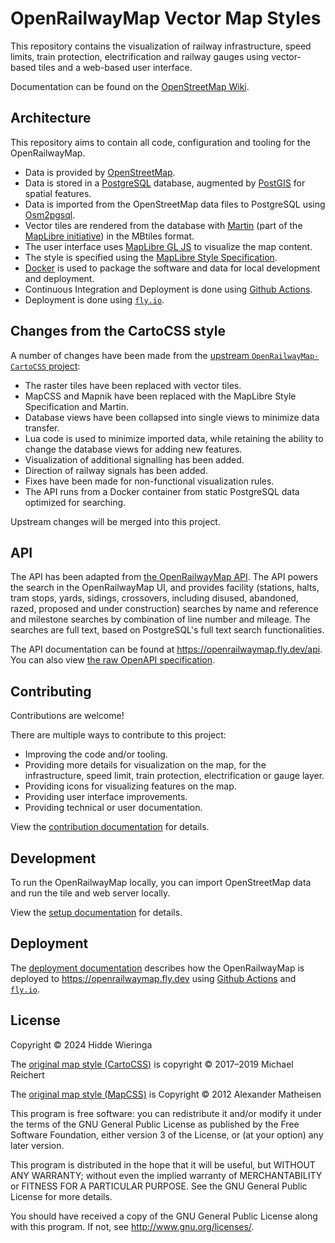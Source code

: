 # OpenRailwayMap Vector Map Styles

This repository contains the visualization of railway infrastructure, speed limits, train protection, electrification and railway gauges using vector-based tiles and a web-based user interface. 

Documentation can be found on the [OpenStreetMap Wiki](https://wiki.openstreetmap.org/wiki/OpenRailwayMap).

## Architecture

This repository aims to contain all code, configuration and tooling for the OpenRailwayMap.

- Data is provided by [OpenStreetMap](https://www.openstreetmap.org/about).
- Data is stored in a [PostgreSQL](https://www.postgresql.org/) database, augmented by [PostGIS](https://postgis.net/) for spatial features.
- Data is imported from the OpenStreetMap data files to PostgreSQL using [Osm2pgsql](https://osm2pgsql.org/).
- Vector tiles are rendered from the database with [Martin](https://martin.maplibre.org/) (part of the [MapLibre initiative](https://maplibre.org/)) in the MBtiles format.
- The user interface uses [MapLibre GL JS](https://maplibre.org/maplibre-gl-js/docs/) to visualize the map content.
- The style is specified using the [MapLibre Style Specification](https://maplibre.org/maplibre-style-spec/).
- [Docker](https://www.docker.com/) is used to package the software and data for local development and deployment.
- Continuous Integration and Deployment is done using [Github Actions](https://docs.github.com/en/actions).
- Deployment is done using [`fly.io`](https://fly.io/).

## Changes from the CartoCSS style

A number of changes have been made from the [upstream `OpenRailwayMap-CartoCSS` project](https://github.com/OpenRailwayMap/OpenRailwayMap-CartoCSS):
- The raster tiles have been replaced with vector tiles.
- MapCSS and Mapnik have been replaced with the MapLibre Style Specification and Martin.
- Database views have been collapsed into single views to minimize data transfer.
- Lua code is used to minimize imported data, while retaining the ability to change the database views for adding new features. 
- Visualization of additional signalling has been added.
- Direction of railway signals has been added.
- Fixes have been made for non-functional visualization rules.
- The API runs from a Docker container from static PostgreSQL data optimized for searching.

Upstream changes will be merged into this project.

## API

The API has been adapted from [the OpenRailwayMap API](https://github.com/OpenRailwayMap/OpenRailwayMap-api). The API powers the search in the OpenRailwayMap UI, and provides facility (stations, halts, tram stops, yards, sidings, crossovers, including disused, abandoned, razed, proposed and under construction) searches by name and reference and milestone searches by combination of line number and mileage. The searches are full text, based on PostgreSQL's full text search functionalities.

The API documentation can be found at https://openrailwaymap.fly.dev/api. You can also view [the raw OpenAPI specification](proxy/api/openapi.yaml).

## Contributing

Contributions are welcome!

There are multiple ways to contribute to this project:
- Improving the code and/or tooling.
- Providing more details for visualization on the map, for the infrastructure, speed limit, train protection, electrification or gauge layer.
- Providing icons for visualizing features on the map.
- Providing user interface improvements.
- Providing technical or user documentation.

View the [contribution documentation](CONTRIBUTING.md) for details.

## Development

To run the OpenRailwayMap locally, you can import OpenStreetMap data and run the tile and web server locally.

View the [setup documentation](SETUP.md) for details.

## Deployment

The [deployment documentation](DEPLOYMENT.md) describes how the OpenRailwayMap is deployed to https://openrailwaymap.fly.dev using [Github Actions](https://docs.github.com/en/actions) and [`fly.io`](https://fly.io/).

## License

Copyright © 2024 Hidde Wieringa

The [original map style (CartoCSS)](https://github.com/OpenRailwayMap/OpenRailwayMap-CartoCSS/)
is copyright © 2017–2019 Michael Reichert

The [original map style (MapCSS)](https://github.com/OpenRailwayMap/OpenRailwayMap/tree/master/styles)
is Copyright © 2012 Alexander Matheisen

This program is free software: you can redistribute it and/or modify it under
the terms of the GNU General Public License as published by the Free Software
Foundation, either version 3 of the License, or (at your option) any later
version.

This program is distributed in the hope that it will be useful, but WITHOUT ANY
WARRANTY; without even the implied warranty of MERCHANTABILITY or FITNESS FOR A
PARTICULAR PURPOSE. See the GNU General Public License for more details.

You should have received a copy of the GNU General Public License along with
this program. If not, see http://www.gnu.org/licenses/.
